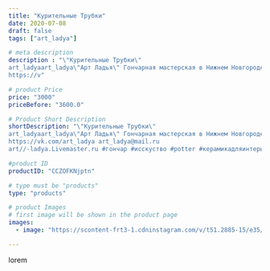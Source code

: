 ```yaml
---
title: "Курительные Трубки"
date: 2020-07-08
draft: false
tags: ["art_ladya"]

# meta description
description : "\"Курительные Трубки\" 
art_ladyaart_ladya\"Арт Ладья\" Гончарная мастерская в Нижнем Новгороде. Изготовление керамики и мастер//-классы по обучению. 
https://v"

# product Price
price: "3000"
priceBefore: "3600.0"

# Product Short Description
shortDescription: "\"Курительные Трубки\" 
art_ladyaart_ladya\"Арт Ладья\" Гончарная мастерская в Нижнем Новгороде. Изготовление керамики и мастер//-классы по обучению. 
https://vk.com/art_ladya art_ladya@mail.ru 
art//-ladya.Livemaster.ru #гончар #исскуство #potter #керамикадляинтерьера #керамикаручнаяработа #гончарнаямастерская #керамиканазаказ #handmade #посудаизглины #керамика #гончарнаяпосуда #эксклюзивнаякерамика #painter #artist #tableware #decor #ceramics #pitcher #restaurant #табак #ceramics #design #jug #ceramicarte #курительнаятрубка #трубка #clay"

#product ID
productID: "CCZOFKNjptn"

# type must be "products"
type: "products"

# product Images
# first image will be shown in the product page
images:
  - image: "https://scontent-frt3-1.cdninstagram.com/v/t51.2885-15/e35/107343438_3038871559483495_257748932069310796_n.jpg?_nc_ht=scontent-frt3-1.cdninstagram.com&_nc_cat=107&_nc_ohc=AFOX2PLpQyoAX84DDZE&edm=APU89FABAAAA&ccb=7-4&oh=ca73ed21fdea52cbfe287dc04c8ebecb&oe=612AF39B&_nc_sid=86f79a&ig_cache_key=MjM0ODk3MDYwNzg2MzgzMTM5OQ%3D%3D.2-ccb7-4"

---
```

lorem
